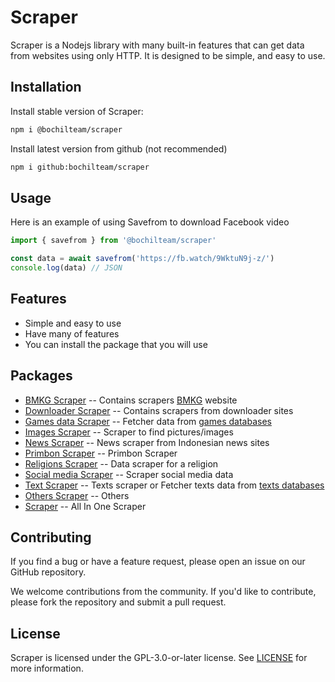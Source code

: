 # Scraper 
Scraper is a Nodejs library with many built-in features that can get data from websites using only HTTP. It is designed to be simple, and easy to use.

## Installation
Install stable version of Scraper:
```sh
npm i @bochilteam/scraper
```

Install latest version from github (not recommended)
```sh
npm i github:bochilteam/scraper
```

## Usage 
Here is an example of using Savefrom to download Facebook video
```ts
import { savefrom } from '@bochilteam/scraper'

const data = await savefrom('https://fb.watch/9WktuN9j-z/')
console.log(data) // JSON
```

## Features
- Simple and easy to use
- Have many of features
- You can install the package that you will use


## Packages
- [BMKG Scraper](./packages/scraper-bmkg/) -- Contains scrapers [BMKG](https://www.bmkg.go.id/) website
- [Downloader Scraper](./packages/scraper-downloader/) -- Contains scrapers from downloader sites
- [Games data Scraper](./packages/scraper-games/) -- Fetcher data from [games databases](https://github.com/BochilTeam/database/tree/master/games)
- [Images Scraper](./packages/scraper-images/) -- Scraper to find pictures/images 
- [News Scraper](./packages/scraper-news/) -- News scraper from Indonesian news sites
- [Primbon Scraper](./packages/scraper-primbon/) -- Primbon Scraper
- [Religions Scraper](./packages/scraper-religions/) -- Data scraper for a religion
- [Social media Scraper](./packages/scraper-sosmed/) -- Scraper social media data
- [Text Scraper](./packages/scraper-texts/) -- Texts scraper or Fetcher texts data from [texts databases](https://github.com/BochilTeam/database/tree/master/kata-kata)
- [Others Scraper](./packages/scraper-news/) -- Others
- [Scraper](#scraper) -- All In One Scraper

## Contributing
If you find a bug or have a feature request, please open an issue on our GitHub repository.

We welcome contributions from the community. If you'd like to contribute, please fork the repository and submit a pull request.

## License
Scraper is licensed under the GPL-3.0-or-later license. See [LICENSE](LICENSE) for more information.